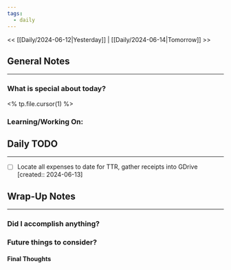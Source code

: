 ```yaml
---
tags:
  - daily
---
```

<< [[Daily/2024-06-12|Yesterday]] |  [[Daily/2024-06-14|Tomorrow]] >>

## General Notes
---
### What is special about today?
<% tp.file.cursor(1) %>

### Learning/Working On:



## Daily TODO
---

- [ ] Locate all expenses to date for TTR, gather receipts into GDrive  [created:: 2024-06-13]


## Wrap-Up Notes
---
### Did I accomplish anything?
### Future things to consider?
#### Final Thoughts

